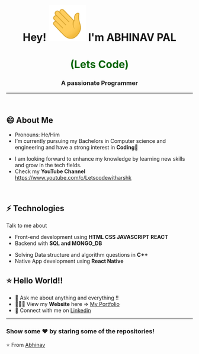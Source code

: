 <!--- - 👋 Hi, I’m @Let's code
- 👀 I’m interested in Programming
- 🌱 I’m currently learning javascript
- 💞️ I’m looking to collaborate on ...
- 📫 How to reach me https://www.instagram.com/letscode20/ 


Let's code is a ✨ special ✨ repository because its `README.md` (this file) appears on your GitHub profile.
You can click the Preview link to take a look at your changes.

--->

<h1 align="center">Hey! <img src="https://github.com/ABSphreak/ABSphreak/blob/master/gifs/Hi.gif" width=100> I'm ABHINAV PAL</h1>
<h1 align="center" style="color: darkgreen;">(Lets Code)</h1>
<h3 align="center">A passionate Programmer</h3>
<hr>
</br>

## 😄 About Me
- Pronouns: He/Him 
- I’m currently pursuing my Bachelors in Computer science and engineering and have a strong interest in **Coding**💙
<!-- - I am currently focusing on **Linux and Computer Networking**. A beginner contributor at **Open Source**.  -->
- I am looking forward to enhance my knowledge by learning new skills and grow in the tech fields.
- Check my **YouTube Channel**  https://www.youtube.com/c/Letscodewitharshk

<br/>

## ⚡ Technologies
Talk to me about
- Front-end development using **HTML CSS JAVASCRIPT REACT**
- Backend with **SQL and MONGO_DB**
<!-- - **Linux- GIT - NETWORKING** -->
- Solving Data structure and algorithm questions in **C++**
- Native App development using **React Native**

## ⭐️ Hello World!! 
- 💬 Ask me about anything and everything !! 
- 👨🏻‍💻 View my **Website** here => <a href="https://abhi123pal.github.io/resume/">My Portfolio</a>
- 💬 Connect with me on <a href="https://www.linkedin.com/in/abhinav-pal-5542b51ba">Linkedin</a>
<!-- - ✍ View my **articles** on <a href="https://hashnodeLink.hashnode.dev/">Hashnode</a> -->
<!-- - 📫 **Reach** me here => abhi@gmail.com -->

<hr>

### Show some ❤️ by staring some of the repositories!
⭐️ From [Abhinav](https://github.com/Abhi123pal) 

